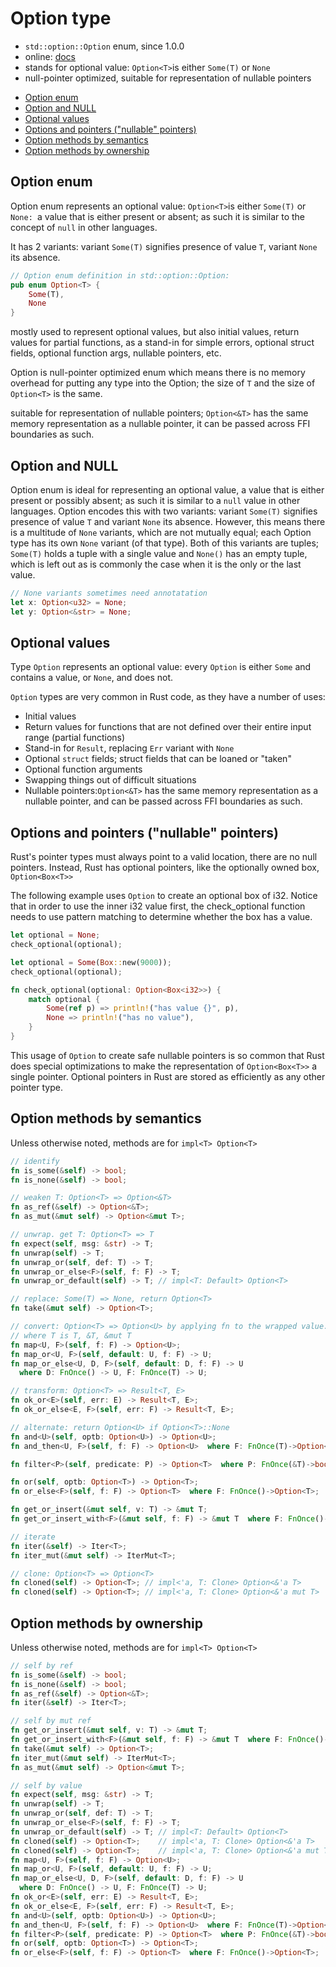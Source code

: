 # Option type

- `std::option::Option` enum, since 1.0.0
- online: [docs](https://doc.rust-lang.org/stable/std/option/enum.Option.html)
- stands for optional value: `Option<T>`is either `Some(T)` or `None`
- null-pointer optimized, suitable for representation of nullable pointers



<!-- TOC -->

- [Option enum](#option-enum)
- [Option and NULL](#option-and-null)
- [Optional values](#optional-values)
- [Options and pointers ("nullable" pointers)](#options-and-pointers-nullable-pointers)
- [Option methods by semantics](#option-methods-by-semantics)
- [Option methods by ownership](#option-methods-by-ownership)

<!-- /TOC -->


## Option enum

Option enum represents an optional value: `Option<T>`is either `Some(T)` or `None: `a value that is either present or absent; as such it is similar to the concept of `null` in other languages.

It has 2 variants: variant `Some(T)` signifies presence of value `T`, variant `None` its absence.

```rust
// Option enum definition in std::option::Option:
pub enum Option<T> {
    Some(T),
    None
}
```

mostly used to represent optional values, but also initial values, return values for partial functions, as a stand-in for simple errors, optional struct fields, optional function args, nullable pointers, etc.

Option is null-pointer optimized enum which means there is no memory overhead for putting any type into the Option; the size of `T` and the size of `Option<T>` is the same.

suitable for representation of nullable pointers; `Option<&T>` has the same memory representation as a nullable pointer, it can be passed across FFI boundaries as such.


## Option and NULL

Option enum is ideal for representing an optional value, a value that is either present or possibly absent; as such it is similar to a `null` value in other languages. Option encodes this with two variants: variant `Some(T)` signifies presence of value `T` and variant `None` its absence. However, this means there is a multitude of `None` variants, which are not mutually equal; each Option type has its own `None` variant (of that type). Both of this variants are tuples; `Some(T)` holds a tuple with a single value and `None()` has an empty tuple, which is left out as is commonly the case when it is the only or the last value.

```rust
// None variants sometimes need annotatation
let x: Option<u32> = None;
let y: Option<&str> = None;
```

## Optional values
Type `Option` represents an optional value: every `Option` is either `Some` and 
contains a value, or `None`, and does not. 

`Option` types are very common in Rust code, as they have a number of uses:
- Initial values
- Return values for functions that are not defined over their entire input range (partial functions)
- Stand-in for `Result`, replacing `Err` variant with `None`
- Optional `struct` fields; struct fields that can be loaned or "taken"
- Optional function arguments
- Swapping things out of difficult situations
- Nullable pointers:`Option<&T>` has the same memory representation as a nullable pointer, and can be passed across FFI boundaries as such.



## Options and pointers ("nullable" pointers)

Rust's pointer types must always point to a valid location, there are no null pointers. Instead, Rust has optional pointers, like the optionally owned box, `Option<Box<T>>`

The following example uses `Option` to create an optional box of i32. Notice 
that in order to use the inner i32 value first, the check_optional function 
needs to use pattern matching to determine whether the box has a value.

```rust
let optional = None;
check_optional(optional);

let optional = Some(Box::new(9000));
check_optional(optional);

fn check_optional(optional: Option<Box<i32>>) {
    match optional {
        Some(ref p) => println!("has value {}", p),
        None => println!("has no value"),
    }
}
```

This usage of `Option` to create safe nullable pointers is so common that Rust does special optimizations to make the representation of `Option<Box<T>>` a single pointer. Optional pointers in Rust are stored as efficiently as any other pointer type.





## Option methods by semantics

Unless otherwise noted, methods are for `impl<T> Option<T>`

```rust
// identify
fn is_some(&self) -> bool;
fn is_none(&self) -> bool;

// weaken T: Option<T> => Option<&T>
fn as_ref(&self) -> Option<&T>;
fn as_mut(&mut self) -> Option<&mut T>;

// unwrap. get T: Option<T> => T
fn expect(self, msg: &str) -> T;
fn unwrap(self) -> T;
fn unwrap_or(self, def: T) -> T;
fn unwrap_or_else<F>(self, f: F) -> T;
fn unwrap_or_default(self) -> T; // impl<T: Default> Option<T>

// replace: Some(T) => None, return Option<T>
fn take(&mut self) -> Option<T>;

// convert: Option<T> => Option<U> by applying fn to the wrapped value.
// where T is T, &T, &mut T
fn map<U, F>(self, f: F) -> Option<U>;
fn map_or<U, F>(self, default: U, f: F) -> U;
fn map_or_else<U, D, F>(self, default: D, f: F) -> U
  where D: FnOnce() -> U, F: FnOnce(T) -> U;

// transform: Option<T> => Result<T, E>
fn ok_or<E>(self, err: E) -> Result<T, E>;
fn ok_or_else<E, F>(self, err: F) -> Result<T, E>;

// alternate: return Option<U> if Option<T>::None
fn and<U>(self, optb: Option<U>) -> Option<U>;
fn and_then<U, F>(self, f: F) -> Option<U>  where F: FnOnce(T)->Option<U>;

fn filter<P>(self, predicate: P) -> Option<T>  where P: FnOnce(&T)->bool;

fn or(self, optb: Option<T>) -> Option<T>;
fn or_else<F>(self, f: F) -> Option<T>  where F: FnOnce()->Option<T>;

fn get_or_insert(&mut self, v: T) -> &mut T;
fn get_or_insert_with<F>(&mut self, f: F) -> &mut T  where F: FnOnce()->T;

// iterate
fn iter(&self) -> Iter<T>;
fn iter_mut(&mut self) -> IterMut<T>;

// clone: Option<T> => Option<T>
fn cloned(self) -> Option<T>; // impl<'a, T: Clone> Option<&'a T>
fn cloned(self) -> Option<T>; // impl<'a, T: Clone> Option<&'a mut T>
```


## Option methods by ownership

Unless otherwise noted, methods are for `impl<T> Option<T>`

```rust
// self by ref
fn is_some(&self) -> bool;
fn is_none(&self) -> bool;
fn as_ref(&self) -> Option<&T>;
fn iter(&self) -> Iter<T>;

// self by mut ref
fn get_or_insert(&mut self, v: T) -> &mut T;
fn get_or_insert_with<F>(&mut self, f: F) -> &mut T  where F: FnOnce()->T;
fn take(&mut self) -> Option<T>;
fn iter_mut(&mut self) -> IterMut<T>;
fn as_mut(&mut self) -> Option<&mut T>;

// self by value
fn expect(self, msg: &str) -> T;
fn unwrap(self) -> T;
fn unwrap_or(self, def: T) -> T;
fn unwrap_or_else<F>(self, f: F) -> T;
fn unwrap_or_default(self) -> T; // impl<T: Default> Option<T>
fn cloned(self) -> Option<T>;    // impl<'a, T: Clone> Option<&'a T>
fn cloned(self) -> Option<T>;    // impl<'a, T: Clone> Option<&'a mut T>
fn map<U, F>(self, f: F) -> Option<U>;
fn map_or<U, F>(self, default: U, f: F) -> U;
fn map_or_else<U, D, F>(self, default: D, f: F) -> U
  where D: FnOnce() -> U, F: FnOnce(T) -> U;
fn ok_or<E>(self, err: E) -> Result<T, E>;
fn ok_or_else<E, F>(self, err: F) -> Result<T, E>;
fn and<U>(self, optb: Option<U>) -> Option<U>;
fn and_then<U, F>(self, f: F) -> Option<U>  where F: FnOnce(T)->Option<U>;
fn filter<P>(self, predicate: P) -> Option<T>  where P: FnOnce(&T)->bool;
fn or(self, optb: Option<T>) -> Option<T>;
fn or_else<F>(self, f: F) -> Option<T>  where F: FnOnce()->Option<T>;
```
